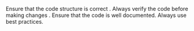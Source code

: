 Ensure that the code structure is correct . 
Always verify the code before making changes . 
Ensure that the code is well documented. 
Always use best practices. 
